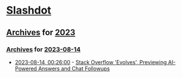 # [Slashdot](../../../README.md)

## [Archives](../../index.md) for [2023](../index.md)

### [Archives](../../index.md) for [2023-08-14](index.md)

* [2023-08-14, 00:26:00](https://developers.slashdot.org/story/23/08/14/0023242/stack-overflow-evolves-previewing-ai-powered-answers-and-chat-followups?utm_source=rss1.0mainlinkanon&utm_medium=feed) - [Stack Overflow 'Evolves', Previewing AI-Powered Answers and Chat Followups](https://developers.slashdot.org/story/23/08/14/0023242/stack-overflow-evolves-previewing-ai-powered-answers-and-chat-followups?utm_source=rss1.0mainlinkanon&utm_medium=feed)
